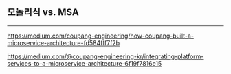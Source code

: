 


## 모놀리식 vs. MSA
----



https://medium.com/coupang-engineering/how-coupang-built-a-microservice-architecture-fd584fff7f2b

https://medium.com/@coupang-engineering-kr/integrating-platform-services-to-a-microservice-architecture-6f19f7816e15
